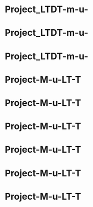 # Project_LTDT-m-u-
# Project_LTDT-m-u-
# Project_LTDT-m-u-
# Project-M-u-LT-T
# Project-M-u-LT-T
# Project-M-u-LT-T
# Project-M-u-LT-T
# Project-M-u-LT-T
# Project-M-u-LT-T
